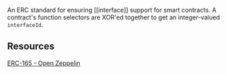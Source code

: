 An ERC standard for ensuring [[interface]] support for smart contracts. A contract's function selectors are XOR'ed together to get an integer-valued `interfaceId`. 

## Resources

[ERC-165 - Open Zeppelin](https://docs.openzeppelin.com/contracts-cairo/0.4.0b/introspection#:~:text=register_interface-,ERC165,to%20as%20a%20contract's%20interface.)


